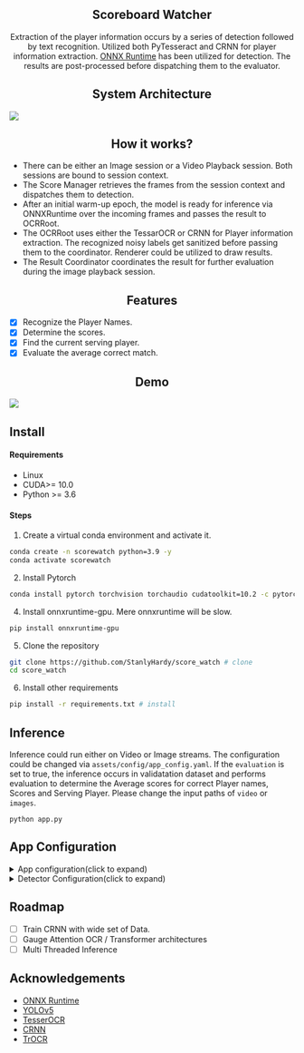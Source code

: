 ## <div align="center">Scoreboard Watcher</div>

<p align="center">
Extraction of the player information occurs by a series of detection followed by text recognition.  Utilized both PyTesseract and CRNN for player information extraction. <a href="https://github.com/microsoft/onnxruntime">ONNX Runtime</a> has been utilized for detection. The results are post-processed before dispatching them to the evaluator. </p>

## <div align="center">System Architecture</div>
 <p>
   <img  src="https://github.com/StanlyHardy/score_watch/blob/scoreboard_dev/assets/graphics/system_arch.png"></a>
</p>

## <div align="center">How it works?</div>
- There can be either an Image session or a Video Playback session. Both sessions are bound to session context.
- The Score Manager retrieves the frames from the session context and dispatches them to detection.
- After an initial warm-up epoch, the model is ready for inference via ONNXRuntime over the incoming frames and passes the result to OCRRoot. 
- The OCRRoot uses either the TessarOCR or CRNN for Player information extraction. The recognized noisy labels get sanitized before passing them to the coordinator. Renderer could be utilized to draw results.
- The Result Coordinator coordinates the result for further evaluation during the image playback session. 

## <div align="center">Features</div>

- [x] Recognize the Player Names.
- [x] Determine the scores.
- [x] Find the current serving player.
- [x] Evaluate the average correct match.
## <div align="center">Demo</div>
 <p>
   <img  src="https://github.com/StanlyHardy/score_watch/blob/scoreboard_dev/assets/demo/1.jpg">
</p>

## <div>Install</div>
#### <div>Requirements</div>
- Linux
- CUDA>= 10.0
- Python >= 3.6

#### Steps
1. Create a virtual conda environment and activate it.

```bash
conda create -n scorewatch python=3.9 -y
conda activate scorewatch
```
2. Install Pytorch
```bash
conda install pytorch torchvision torchaudio cudatoolkit=10.2 -c pytorch
```

4. Install onnxruntime-gpu. Mere onnxruntime will be slow.
```bash
pip install onnxruntime-gpu
```
5. Clone the repository
```bash
git clone https://github.com/StanlyHardy/score_watch # clone
cd score_watch
```
6. Install other requirements
```bash
pip install -r requirements.txt # install
```


## <div >Inference</div>
Inference could run either on Video or Image streams.  The configuration could be changed via `assets/config/app_config.yaml`. If the `evaluation` is set to true, the inference occurs in validatation dataset and performs evaluation to determine the Average scores for correct Player names, Scores and Serving Player. Please change the input paths of `video` or `images`.
```
python app.py 
```


## <div >App Configuration</div>
<details>
 <summary>App configuration(click to expand)</summary>
<table>
 <tr>
  <td rowspan="6">&nbsp; Paths </td>
  <td>&nbsp; <code>video_path</code></td>
  <td>&nbsp;Path of the video on which the evaluation needs to be done.</td>
 </tr>
 <tr>
  <td>&nbsp;<code>img_path</code></td>
  <td>&nbsp;Directory containing the test images. Ground truth needs to be available for evaluation with image set.</td>
 </tr>
  <tr>
  <td>&nbsp;<code>players_path</code></td>
  <td>&nbsp;Path containing player informations</td>
 </tr>
 <tr>
  <td>&nbsp;<code>groundtruth_path</code></td>
  <td>&nbsp;Ground truth data which is in json format that has got the player information.</td>
 </tr>
 <tr>
  <td>&nbsp;<code>output_video_path</code></td>
  <td>&nbsp;The path to save the video if the output needs to be saved and visualized later.</td>
 </tr>
 <tr>
  <td>&nbsp;<code>logs_path</code></td>
  <td>&nbsp;Path where the output log will be saved.</td>
 </tr>
 <tr>
  <td rowspan="5">&nbsp; Streamer </td>
  <td>&nbsp; <code>should_draw'</code></td>
  <td>&nbsp;Draws over the frames for visualization , if enabled.</td>
 </tr>
 <tr>
  <td>&nbsp;<code>view_imshow</code></td>
  <td>&nbsp;The output visualization shall be turned on/off with this parameter.</td>
 </tr>
  <tr>
  <td>&nbsp;<code>save_stream</code></td>
  <td>&nbsp;Turning on this field enables the video output to be saved in the path defined in <code>output_video_path</code></td>
 </tr>
 <tr>
  <td>&nbsp;<code>debug</code></td>
  <td>&nbsp;Displays debug logs if enabled</td>
 </tr>
 <tr>
  <td>&nbsp;<code>evaluation</code></td>
  <td>&nbsp;Turn on if the evaluation has to be done over the image set. Both image set and the annotations are required in this case.</td>
 </tr>
 <td rowspan="5">&nbsp; Models </td>
  <td>&nbsp; <code>score_det_model'</code></td>
  <td>&nbsp; Path of the score detector model.</td>
 </tr>
 <tr>
  <td>&nbsp;<code>detector_config</code></td>
  <td>&nbsp; Path of the config file for the score detector. </td>
 </tr>
  <tr>
  <td>&nbsp;<code>text_rec_model</code></td>
  <td>&nbsp;CRNN Model path responsible for Player information recognition. </td>
 </tr>
 <tr>
  <td>&nbsp;<code>text_rec_config</code></td>
  <td>&nbsp;Path to the configuration for the CRNN model</td>
 </tr>
 <tr>
  <td>&nbsp;<code>ocr_engine</code></td>
  <td>&nbsp;Choose between <code>CRNN</code> or <code>PyTesseract</code>. </td>
 </tr>
</table>
</details>
<details>
 <summary>Detector Configuration(click to expand)</summary>
<table>
 <tr>
  <td rowspan="5">&nbsp; Paths </td>
  <td>&nbsp; <code>execution_env</code></td>
  <td>&nbsp;ONNX Runtime provides support for CUDA, CPU and TensorRT. By default, CUDA is chosen. ONNX Runtime falls back to cpu if CUDA is unavailable.</td>
 </tr>
 <tr>
  <td>&nbsp;<code>conf_thresh</code></td>
  <td>&nbsp;Detection confidence</td>
 </tr>
  <tr>
  <td>&nbsp;<code>iou_thres</code></td>
  <td>&nbsp;IOU threshold to gauge the overlap.</td>
 </tr>
 <tr>
  <td>&nbsp;<code>warm_up</code></td>
  <td>&nbsp;Number of samples to be used during the warm up phase.</td>
 </tr>
 <tr>
  <td>&nbsp;<code>class_labels</code></td>
  <td>&nbsp;Class labels</td>
 </tr>
 <tr>
</table>
</details>

## <div>Roadmap</div>

- [ ] Train CRNN with wide set of Data.
- [ ] Gauge Attention OCR / Transformer architectures
- [ ] Multi Threaded Inference

## <div >Acknowledgements</div>
* [ONNX Runtime](https://onnxruntime.ai/docs/install/)&nbsp; 
* [YOLOv5](https://github.com/ultralytics/yolov5)&nbsp;
* [TesserOCR](https://github.com/sirfz/tesserocr)&nbsp; 
* [CRNN](https://www.kaggle.com/alizahidraja/custom-ocr-crnn)&nbsp;
* [TrOCR](https://huggingface.co/docs/transformers/model_doc/trocr)&nbsp;